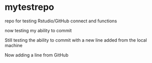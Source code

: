 # mytestrepo
repo for testing Rstudio/GitHub connect and functions

now testing my ability to commit

Still testing the ability to commit with a new line added from the local machine

Now adding a line from GitHub
